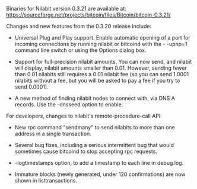 Binaries for Nilabit version 0.3.21 are available at:
  https://sourceforge.net/projects/bitcoin/files/Bitcoin/bitcoin-0.3.21/

Changes and new features from the 0.3.20 release include:

* Universal Plug and Play support.  Enable automatic opening of a port for incoming connections by running nilabit or bitcoind with the - -upnp=1 command line switch or using the Options dialog box.

* Support for full-precision nilabit amounts.  You can now send, and nilabit will display, nilabit amounts smaller than 0.01.  However, sending fewer than 0.01 nilabits still requires a 0.01 nilabit fee (so you can send 1.0001 nilabits without a fee, but you will be asked to pay a fee if you try to send 0.0001).

* A new method of finding nilabit nodes to connect with, via DNS A records. Use the -dnsseed option to enable.

For developers, changes to nilabit's remote-procedure-call API:

* New rpc command "sendmany" to send nilabits to more than one address in a single transaction.

* Several bug fixes, including a serious intermittent bug that would sometimes cause bitcoind to stop accepting rpc requests. 

* -logtimestamps option, to add a timestamp to each line in debug.log.

* Immature blocks (newly generated, under 120 confirmations) are now shown in listtransactions.
